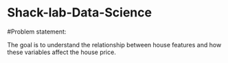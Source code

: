 # Shack-lab-Data-Science
#Problem statement:

The goal is to understand the relationship between house features and how these variables affect the house price.
